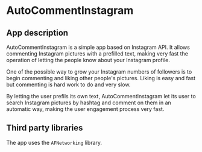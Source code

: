 <h1>AutoCommentInstagram</h1>
<h2>App description</h2>
<p>AutoCommentInstagram is a simple app based on Instagram API. It allows commenting Instagram pictures with a prefilled text, making very fast the operation of letting the people know about your Instagram profile.
</p>
<p>
One of the possible way to grow your Instagram numbers of followers is to begin commenting and liking other people's pictures. Liking is easy and fast but commenting is hard work to do and very slow.
</p>

<p>By letting the user prefils its own text, AutoCommentInstagram let its user to search Instagram pictures by hashtag and comment on them in an automatic way, making the user engagement process very fast.</p>

<h2>Third party libraries</h2>
<p>
The app uses the <code>AFNetworking</code> library.
</p>